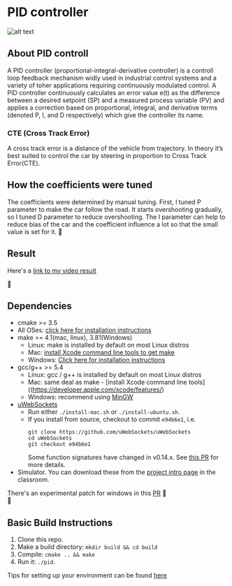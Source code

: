 # PID controller


[//]: # (Image References)

[image1]: ./result_movie.mov.gif "Result"

![alt text][image1]



## About PID controll
A PID controller (proportional-integral-derivative controller) is a controll loop feedback mechanism widly used in industrial control systems and a variety of toher applications requiring continuously modulated control.  A PID controller continuously calculates an error value e(t) as the difference between a desired setpoint (SP) and a measured process variable (PV) and applies a correction based on proportional, integral, and derivative terms (denoted P, I, and D respectively) which give the controller its name.

### CTE (Cross Track Error)
A cross track error is a distance of the vehicle from trajectory. In theory it’s best suited to control the car by steering in proportion to Cross Track Error(CTE).

## How the coefficients were tuned
The coefficients were determined by manual tuning. First, I tuned P parameter to make the car follow the road. It starts overshooting gradually, so I tuned D parameter to reduce overshooting. The I parameter can help to reduce bias of the car and the coefficient influence a lot so that the small value is set for it.

## Result

Here's a [link to my video result](https://youtu.be/NPQNzKVdx4w)

</br>

## Dependencies

* cmake >= 3.5
 * All OSes: [click here for installation instructions](https://cmake.org/install/)
* make >= 4.1(mac, linux), 3.81(Windows)
  * Linux: make is installed by default on most Linux distros
  * Mac: [install Xcode command line tools to get make](https://developer.apple.com/xcode/features/)
  * Windows: [Click here for installation instructions](http://gnuwin32.sourceforge.net/packages/make.htm)
* gcc/g++ >= 5.4
  * Linux: gcc / g++ is installed by default on most Linux distros
  * Mac: same deal as make - [install Xcode command line tools]((https://developer.apple.com/xcode/features/)
  * Windows: recommend using [MinGW](http://www.mingw.org/)
* [uWebSockets](https://github.com/uWebSockets/uWebSockets)
  * Run either `./install-mac.sh` or `./install-ubuntu.sh`.
  * If you install from source, checkout to commit `e94b6e1`, i.e.
    ```
    git clone https://github.com/uWebSockets/uWebSockets 
    cd uWebSockets
    git checkout e94b6e1
    ```
    Some function signatures have changed in v0.14.x. See [this PR](https://github.com/udacity/CarND-MPC-Project/pull/3) for more details.
* Simulator. You can download these from the [project intro page](https://github.com/udacity/self-driving-car-sim/releases) in the classroom.

There's an experimental patch for windows in this [PR](https://github.com/udacity/CarND-PID-Control-Project/pull/3)
</br>
</br>

## Basic Build Instructions

1. Clone this repo.
2. Make a build directory: `mkdir build && cd build`
3. Compile: `cmake .. && make`
4. Run it: `./pid`. 

Tips for setting up your environment can be found [here](https://classroom.udacity.com/nanodegrees/nd013/parts/40f38239-66b6-46ec-ae68-03afd8a601c8/modules/0949fca6-b379-42af-a919-ee50aa304e6a/lessons/f758c44c-5e40-4e01-93b5-1a82aa4e044f/concepts/23d376c7-0195-4276-bdf0-e02f1f3c665d)


